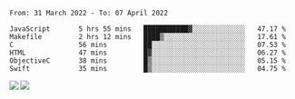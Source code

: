 <!--START_SECTION:waka-->

```text
From: 31 March 2022 - To: 07 April 2022

JavaScript       5 hrs 55 mins   ███████████▓░░░░░░░░░░░░░   47.17 %
Makefile         2 hrs 12 mins   ████▒░░░░░░░░░░░░░░░░░░░░   17.61 %
C                56 mins         ██░░░░░░░░░░░░░░░░░░░░░░░   07.53 %
HTML             47 mins         █▓░░░░░░░░░░░░░░░░░░░░░░░   06.27 %
ObjectiveC       38 mins         █▒░░░░░░░░░░░░░░░░░░░░░░░   05.15 %
Swift            35 mins         █▒░░░░░░░░░░░░░░░░░░░░░░░   04.75 %
```

<!--END_SECTION:waka-->
<a href="https://github.com/anuraghazra/github-readme-stats">
  <img align="left" src="https://github-readme-stats.vercel.app/api?username=Tanesan&count_private=true&show_icons=true" />
<img align="left" src="https://github-readme-stats.vercel.app/api/top-langs/?username=Tanesan" />
</a>
